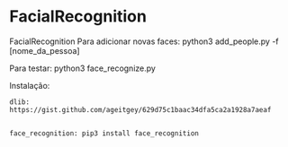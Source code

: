 # FacialRecognition
FacialRecognition
Para adicionar novas faces:
  python3 add_people.py -f [nome_da_pessoa]
  
Para testar:
  python3 face_recognize.py
  
  Instalação:
  
    dlib: https://gist.github.com/ageitgey/629d75c1baac34dfa5ca2a1928a7aeaf
    
    
    face_recognition: pip3 install face_recognition
    
